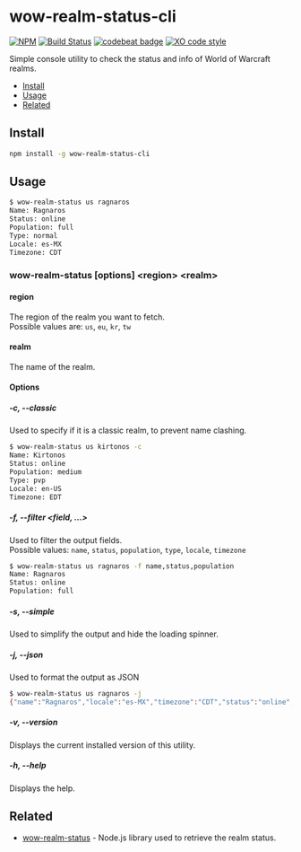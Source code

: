 # wow-realm-status-cli
[![NPM](https://img.shields.io/npm/v/wow-realm-status-cli.svg)](https://www.npmjs.com/package/wow-realm-status-cli)
[![Build Status](https://travis-ci.com/alvarocastro/wow-realm-status-cli.svg?branch=master)](https://travis-ci.com/alvarocastro/wow-realm-status-cli)
[![codebeat badge](https://codebeat.co/badges/2b41ed85-8f63-43bc-85f8-035b4751b8f9)](https://codebeat.co/projects/github-com-alvarocastro-wow-realm-status-cli-master)
[![XO code style](https://img.shields.io/badge/code_style-XO-5ed9c7.svg)](https://github.com/xojs/xo)

Simple console utility to check the status and info of World of Warcraft realms.

- [Install](#install)
- [Usage](#usage)
- [Related](#related)

## Install

```bash
npm install -g wow-realm-status-cli
```

## Usage

```bash
$ wow-realm-status us ragnaros
Name: Ragnaros
Status: online
Population: full
Type: normal
Locale: es-MX
Timezone: CDT
```

### wow-realm-status [options] \<region\> \<realm\>

#### region

The region of the realm you want to fetch.<br>
Possible values are: `us`, `eu`, `kr`, `tw`

#### realm

The name of the realm.

#### Options

##### -c, --classic

Used to specify if it is a classic realm, to prevent name clashing.

```bash
$ wow-realm-status us kirtonos -c
Name: Kirtonos
Status: online
Population: medium
Type: pvp
Locale: en-US
Timezone: EDT
```

##### -f, --filter <field, ...>

Used to filter the output fields.<br>
Possible values: `name`, `status`, `population`, `type`, `locale`, `timezone`

```bash
$ wow-realm-status us ragnaros -f name,status,population
Name: Ragnaros
Status: online
Population: full
```

##### -s, --simple

Used to simplify the output and hide the loading spinner.

##### -j, --json

Used to format the output as JSON

```bash
$ wow-realm-status us ragnaros -j
{"name":"Ragnaros","locale":"es-MX","timezone":"CDT","status":"online","type":"normal","population":"full"}
```

##### -v, --version

Displays the current installed version of this utility.

##### -h, --help

Displays the help.

## Related

* [wow-realm-status](https://github.com/alvarocastro/wow-realm-status) - Node.js library used to retrieve the realm status.

